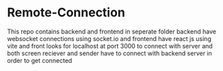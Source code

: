 # Remote-Connection
This repo contains backend and frontend in seperate folder backend have websocket connections using socket.io and frontend have react js using vite and front looks for localhost at port 3000 to connect with server and both screen reciever and sender have to connect with backend server in order to get connected